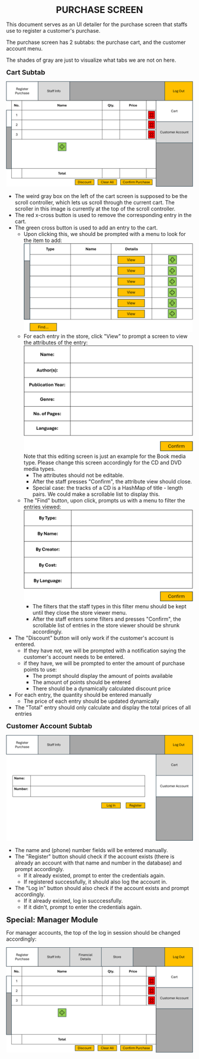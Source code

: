 <h1 align="center" style="font-size:24px;">PURCHASE SCREEN</h1>

This document serves as an UI detailer for the purchase screen that staffs use to register a customer's purchase.

The purchase screen has 2 subtabs: the purchase cart, and the customer account menu.

The shades of gray are just to visualize what tabs we are not on here.

**<span style="font-size:18px;">Cart Subtab</span>**

![Cart Subtab](purchase-screen_cart.png)
- The weird gray box on the left of the cart screen is supposed to be the scroll controller, which lets us scroll through the current cart. The scroller in this image is currently at the top of the scroll controller.
- The red x-cross button is used to remove the corresponding entry in the cart.
- The green cross button is used to add an entry to the cart.
    - Upon clicking this, we should be prompted with a menu to look for the item to add: 
    ![Store Viewer](purchase-screen_store-viewer.png)
    - For each entry in the store, click "View" to prompt a screen to view the attributes of the entry:
     ![Store Viewer Attribute View](purchase-screen_store-viewer_attribute-view.png)
            Note that this editing screen is just an example for the Book media type. Please change this screen accordingly for the CD and DVD media types.
        - The attributes should not be editable.
        - After the staff presses "Confirm", the attribute view should close.
        - Special case: the tracks of a CD is a HashMap of title - length pairs. We could make a scrollable list to display this.
    - The "Find" button, upon click, prompts us with a menu to filter the entries viewed:
        ![Store Viewer Filters](purchase-screen_store-viewer_filters.png)
        - The filters that the staff types in this filter menu should be kept until they close the store viewer menu.
        - After the staff enters some filters and presses "Confirm", the scrollable list of entries in the store viewer should be shrunk accordingly.
- The "Discount" button will only work if the customer's account is entered.
    - If they have not, we will be prompted with a notification saying the customer's account needs to be entered.
    - if they have, we will be prompted to enter the amount of purchase points to use:
      - The prompt should display the amount of points available
      - The amount of points should be entered
      - There should be a dynamically calculated discount price
- For each entry, the quantity should be entered manually
    - The price of each entry should be updated dynamically
- The "Total" entry should only calculate and display the total prices of all entries

**<span style="font-size:18px;">Customer Account Subtab</span>**

![Customer Account Subtab](purchase-screen_customer-account.png)

- The name and (phone) number fields will be entered manually.
- The "Register" button should check if the account exists (there is already an account with that name and number in the database) and prompt accordingly.
    - If it already existed, prompt to enter the credentials again.
    - If registered successfully, it should also log the account in.
- The "Log in" button should also check if the account exists and prompt accordingly.
    - If it already existed, log in succcessfully.
    - If it didn't, prompt to enter the credentials again.

**<span style="font-size:20px;">Special: Manager Module</span>**

For manager accounts, the top of the log in session should be changed accordingly:

![Manager Purchase Screen](manager_purchase-screen.png)